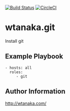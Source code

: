 [![Build Status](https://travis-ci.org/wtanaka/ansible-role-git.svg?branch=master)](https://travis-ci.org/wtanaka/ansible-role-git)
[![CircleCI](https://circleci.com/gh/wtanaka/ansible-role-git.svg?style=svg)](https://circleci.com/gh/wtanaka/ansible-role-git)

wtanaka.git
===========

Install git

Example Playbook
----------------

    - hosts: all
      roles:
         - git

Author Information
------------------

http://wtanaka.com/
